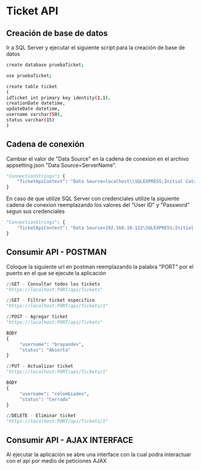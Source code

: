# Ticket API

## Creación de base de datos

Ir a SQL Server y ejecutar el siguiente script para la creación de base de datos 

```bash
create database pruebaTicket;

use pruebaTicket;

create table ticket
(
idTicket int primary key identity(1,1),
creationDate datetime,
updateDate datetime,
username varchar(50),
status varchar(15)
)
```

## Cadena de conexión

Cambiar el valor de "Data Source" en la cadena de conexion en el archivo appsetting.json
"Data Source=ServerName".

```python
"ConnectionStrings": {
    "TicketApiContext": "Data Source=localhost\\SQLEXPRESS;Initial Catalog=pruebaTicket;Integrated Security=True"
}
```

En caso de que utilize SQL Server con credenciales utilize la siguiente cadena de conexion reemplazando los valores del "User ID" y "Password" segun sus credenciales

```python
"ConnectionStrings": {
    "TicketApiContext": "Data Source=192.168.10.122\SQLEXPRESS;Initial Catalog=pruebaTicket;User ID=sa;Password=***********"
}
```

## Consumir API - POSTMAN
Coloque la siguiente url en postman reemplazando la palabra "PORT" por el puerto en el que se ejecute la aplicación

```python
//GET - Consultar todos los tickets
"https://localhost:PORT/api/Tickets"

//GET - Filtrar ticket especifico
"https://localhost:PORT/api/Tickets/1"

//POST - Agregar ticket
"https://localhost:PORT/api/Tickets"

BODY
{
     "username": "brayandev",
     "status": "Abierto"
}

//PUT - Actualizar ticket
"https://localhost:PORT/api/Tickets/1"

BODY
{
     "username": "colombiadev",
     "status": "Cerrado"
}

//DELETE - Eliminar ticket
"https://localhost:PORT/api/Tickets/1"
```

## Consumir API - AJAX INTERFACE
Al ejecutar la aplicación se abre una interface con la cual podra interactuar con el api por medio de peticiones AJAX 
